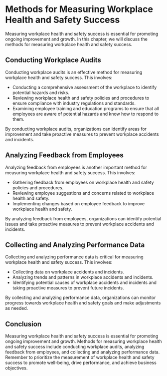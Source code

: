 Methods for Measuring Workplace Health and Safety Success
===================================================================================================================

Measuring workplace health and safety success is essential for promoting ongoing improvement and growth. In this chapter, we will discuss the methods for measuring workplace health and safety success.

Conducting Workplace Audits
---------------------------

Conducting workplace audits is an effective method for measuring workplace health and safety success. This involves:

* Conducting a comprehensive assessment of the workplace to identify potential hazards and risks.
* Reviewing workplace health and safety policies and procedures to ensure compliance with industry regulations and standards.
* Examining employee training and education programs to ensure that all employees are aware of potential hazards and know how to respond to them.

By conducting workplace audits, organizations can identify areas for improvement and take proactive measures to prevent workplace accidents and incidents.

Analyzing Feedback from Employees
---------------------------------

Analyzing feedback from employees is another important method for measuring workplace health and safety success. This involves:

* Gathering feedback from employees on workplace health and safety policies and procedures.
* Reviewing employee suggestions and concerns related to workplace health and safety.
* Implementing changes based on employee feedback to improve workplace health and safety.

By analyzing feedback from employees, organizations can identify potential issues and take proactive measures to prevent workplace accidents and incidents.

Collecting and Analyzing Performance Data
-----------------------------------------

Collecting and analyzing performance data is critical for measuring workplace health and safety success. This involves:

* Collecting data on workplace accidents and incidents.
* Analyzing trends and patterns in workplace accidents and incidents.
* Identifying potential causes of workplace accidents and incidents and taking proactive measures to prevent future incidents.

By collecting and analyzing performance data, organizations can monitor progress towards workplace health and safety goals and make adjustments as needed.

Conclusion
----------

Measuring workplace health and safety success is essential for promoting ongoing improvement and growth. Methods for measuring workplace health and safety success include conducting workplace audits, analyzing feedback from employees, and collecting and analyzing performance data. Remember to prioritize the measurement of workplace health and safety success to promote well-being, drive performance, and achieve business objectives.
